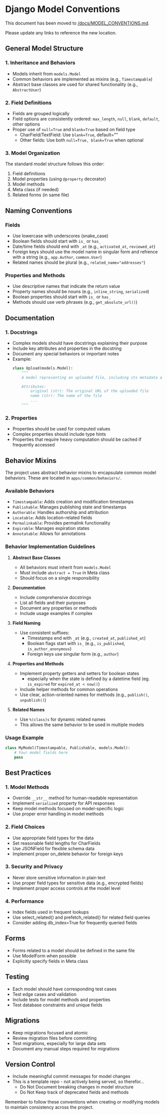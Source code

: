 # Django Model Conventions

This document has been moved to [/docs/MODEL_CONVENTIONS.md](/docs/MODEL_CONVENTIONS.md). 

Please update any links to reference the new location.

## General Model Structure

### 1. Inheritance and Behaviors
- Models inherit from `models.Model`
- Common behaviors are implemented as mixins (e.g., `Timestampable`)
- Abstract base classes are used for shared functionality (e.g., `AbstractUser`)

### 2. Field Definitions
- Fields are grouped logically
- Field options are consistently ordered: `max_length`, `null`, `blank`, `default`, other options
- Proper use of `null=True` and `blank=True` based on field type
  - CharField/TextField: Use `blank=True`, default=""
  - Other fields: Use both `null=True, blank=True` when optional

### 3. Model Organization
The standard model structure follows this order:
1. Field definitions
2. Model properties (using `@property` decorator)
3. Model methods
4. Meta class (if needed)
5. Related forms (in same file)

## Naming Conventions

### Fields
- Use lowercase with underscores (snake_case)
- Boolean fields should start with `is_` or `has_`
- Date/time fields should end with `_at` (e.g., `activated_at`, `reviewed_at`)
- Foreign keys should use the model name in singular form and refrence with a string (e.g., `app.Author`, `common.User`)
- Related names should be plural (e.g., `related_name="addresses"`)

### Properties and Methods
- Use descriptive names that indicate the return value
- Property names should be nouns (e.g., `inline_string`, `serialized`)
- Boolean properties should start with `is_` or `has_`
- Methods should use verb phrases (e.g., `get_absolute_url()`)

## Documentation

### 1. Docstrings
- Complex models should have docstrings explaining their purpose
- Include key attributes and properties in the docstring
- Document any special behaviors or important notes
- Example:
  ```python
  class Upload(models.Model):
      """
      A model representing an uploaded file, including its metadata and properties.

      Attributes:
          original (str): The original URL of the uploaded file
          name (str): The name of the file
          ...
      """
  ```

### 2. Properties
- Properties should be used for computed values
- Complex properties should include type hints
- Properties that require heavy computation should be cached if frequently accessed

## Behavior Mixins

The project uses abstract behavior mixins to encapsulate common model behaviors. These are located in `apps/common/behaviors/`.

### Available Behaviors

- `Timestampable`: Adds creation and modification timestamps
- `Publishable`: Manages publishing state and timestamps
- `Authorable`: Handles authorship and attribution
- `Locatable`: Adds location-related fields
- `Permalinkable`: Provides permalink functionality
- `Expirable`: Manages expiration states
- `Annotatable`: Allows for annotations

### Behavior Implementation Guidelines

1. **Abstract Base Classes**
   - All behaviors must inherit from `models.Model`
   - Must include `abstract = True` in Meta class
   - Should focus on a single responsibility

2. **Documentation**
   - Include comprehensive docstrings
   - List all fields and their purposes
   - Document any properties or methods
   - Include usage examples if complex

3. **Field Naming**
   - Use consistent suffixes:
     - Timestamps end with `_at` (e.g., `created_at`, `published_at`)
     - Boolean flags start with `is_` (e.g., `is_published`, `is_author_anonymous`)
     - Foreign keys use singular form (e.g., `author`)

4. **Properties and Methods**
   - Implement property getters and setters for boolean states
       - especially when the state is defined by a datetime field (eg. `is_expired` for `expired_at < now()`)
   - Include helper methods for common operations
   - Use clear, action-oriented names for methods (e.g., `publish()`, `unpublish()`)

5. **Related Names**
   - Use `%(class)s` for dynamic related names
   - This allows the same behavior to be used in multiple models

### Usage Example

```python
class MyModel(Timestampable, Publishable, models.Model):
    # Your model fields here
    pass
```

## Best Practices

### 1. Model Methods
- Override `__str__` method for human-readable representation
- Implement `serialized` property for API responses
- Keep model methods focused on model-specific logic
- Use proper error handling in model methods

### 2. Field Choices
- Use appropriate field types for the data
- Set reasonable field lengths for CharFields
- Use JSONField for flexible schema data
- Implement proper on_delete behavior for foreign keys

### 3. Security and Privacy
- Never store sensitive information in plain text
- Use proper field types for sensitive data (e.g., encrypted fields)
- Implement proper access controls at the model level

### 4. Performance
- Index fields used in frequent lookups
- Use select_related() and prefetch_related() for related field queries
- Consider adding db_index=True for frequently queried fields

## Forms
- Forms related to a model should be defined in the same file
- Use ModelForm when possible
- Explicitly specify fields in Meta class

## Testing
- Each model should have corresponding test cases
- Test edge cases and validation
- Include tests for model methods and properties
- Test database constraints and unique fields

## Migrations
- Keep migrations focused and atomic
- Review migration files before committing
- Test migrations, especially for large data sets
- Document any manual steps required for migrations

## Version Control
- Include meaningful commit messages for model changes
- This is a template repo - not actively being served, so therefor...
  - Do Not Document breaking changes in model structure
  - Do Not Keep track of deprecated fields and methods

Remember to follow these conventions when creating or modifying models to maintain consistency across the project.
